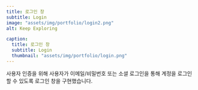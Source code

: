 ```yaml
---
title: 로그인 창
subtitle: Login
image: "assets/img/portfolio/login2.png"
alt: Keep Exploring

caption:
  title: 로그인 창
  subtitle: Login
  thumbnail: "assets/img/portfolio/login.png"
---
```

사용자 인증을 위해 사용자가 이메일/비밀번호 또는 소셜 로그인을 통해 계정을 로그인할 수 있도록 로그인 창을 구현했습니다.